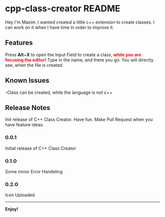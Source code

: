 # cpp-class-creator README

Hey I'm Maxim. I wanted created a little c++ extension to create classes. I can work on it when I have time in order to improve it.

## Features

Press **Alt**+**X** to open the Input Field to create a class, <span style="color:red">**while you are focusing the editor!**</span>
Type in the name, and there you go. You will directly see, when the file is created.

## Known Issues

-Class can be created, while the language is not c++

## Release Notes

Init release of C++ Class Creator. Have fun. Make Pull Request when you have feature ideas.

### 0.0.1

Initial release of C++ Class Creator

### 0.1.0

Some minor Error Handeling

### 0.2.0

Icon Uploaded

----------------------------------------------------------------------------------------------------------

**Enjoy!**
